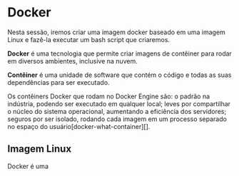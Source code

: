 Docker
======

Nesta sessão, iremos criar uma imagem docker baseado em uma imagem Linux e fazê-la executar um bash script que criaremos.

**Docker** é uma tecnologia que permite criar imagens de contêiner para rodar em diversos ambientes, inclusive na nuvem.

**Contêiner** é uma unidade de software que contém o código e todas as suas dependências para ser executado.

Os contêiners Docker que rodam no Docker Engine são: o padrão na indústria, podendo ser executado em qualquer local; leves por compartilhar o núcleo do sistema operacional, aumentando a eficiência dos servidores; seguros por ser isolado, rodando cada imagem em um processo separado no espaço do usuário[docker-what-container][].

[^docker-what-container]: https://www.docker.com/resources/what-container "Docker: What is a Container"

Imagem Linux
------------

Docker é uma 
